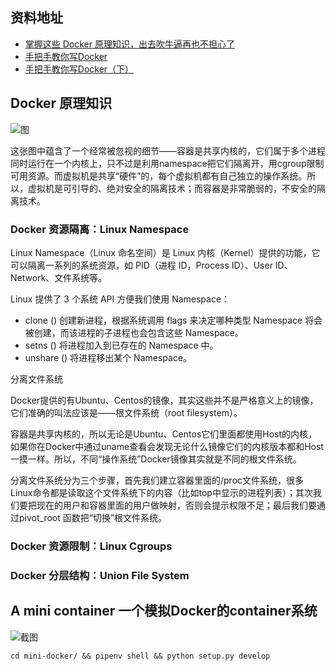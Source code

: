 
## 资料地址
- [掌握这些 Docker 原理知识，出去吹牛逼再也不担心了](https://juejin.im/post/5ea844225188256d657b3b27)
- [手把手教你写Docker](https://mp.weixin.qq.com/s?__biz=MzIxMjAzMDA1MQ==&mid=2648946038&idx=1&sn=a020e98c8dcc3ab69af02db3b5312ba4&chksm=8f5b527ab82cdb6c381276bafe504b56be4e91fb9aa9a0729c34fdbb79e12d4ce52ecf45ae7f)
- [手把手教你写Docker（下）](https://mp.weixin.qq.com/s?__biz=MzIxMjAzMDA1MQ==&mid=2648946055&idx=1&sn=e08c8b060693ed6ee04b4c979afde6d7&chksm=8f5b528bb82cdb9d5d923259e6db2d572061770000e64b7aa256f808c9a522ea9314413d85b1#rd)



## Docker 原理知识

![图](https://mmbiz.qpic.cn/mmbiz_png/nfxUjuI2HXj75nLVG358NN7GLic11vXvBVgBlSmXUDdnHYicBAjpeebSZxlqic8j9APIjNzSXJdLtTicic4GpzJF15g/640?wx_fmt=png&tp=webp&wxfrom=5&wx_lazy=1&wx_co=1)

这张图中蕴含了一个经常被忽视的细节——容器是共享内核的，它们属于多个进程同时运行在一个内核上，只不过是利用namespace把它们隔离开，用cgroup限制可用资源。而虚拟机是共享“硬件”的，每个虚拟机都有自己独立的操作系统。所以，虚拟机是可引导的、绝对安全的隔离技术；而容器是非常脆弱的，不安全的隔离技术。

### Docker 资源隔离：Linux Namespace

Linux Namespace（Linux 命名空间）是 Linux 内核（Kernel）提供的功能，它可以隔离一系列的系统资源，如 PID（进程 ID，Process ID）、User ID、Network、文件系统等。

Linux 提供了 3 个系统 API 方便我们使用 Namespace：
- clone () 创建新进程，根据系统调用 flags 来决定哪种类型 Namespace 将会被创建，而该进程的子进程也会包含这些 Namespace。
- setns () 将进程加入到已存在的 Namespace 中。
- unshare () 将进程移出某个 Namespace。


分离文件系统

Docker提供的有Ubuntu、Centos的镜像，其实这些并不是严格意义上的镜像，它们准确的叫法应该是——根文件系统（root filesystem）。

容器是共享内核的，所以无论是Ubuntu、Centos它们里面都使用Host的内核，如果你在Docker中通过uname查看会发现无论什么镜像它们的内核版本都和Host一摸一样。所以，不同“操作系统”Docker镜像其实就是不同的根文件系统。

分离文件系统分为三个步骤，首先我们建立容器里面的/proc文件系统，很多Linux命令都是读取这个文件系统下的内容（比如top中显示的进程列表）；其次我们要把现在的用户和容器里面的用户做映射，否则会提示权限不足；最后我们要通过pivot_root 函数把“切换”根文件系统。


### Docker 资源限制：Linux Cgroups

### Docker 分层结构：Union File System

## A mini container 一个模拟Docker的container系统

![截图](./screenshot/v01.gif)

```mkdir /tmp/rootfs && tar -Jxf centos-7-docker.tar.xz -C /tmp/rootfs && git clone https://github.com/fireflyc/mini-docker.git
cd mini-docker/ && pipenv shell && python setup.py develop
```

